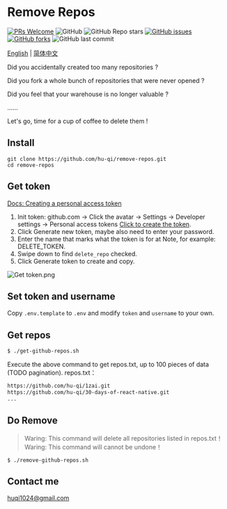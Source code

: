 # Remove Repos

[![PRs Welcome](https://img.shields.io/badge/PRs-welcome-brightgreen.svg?style=flat-square)](https://makeapullrequest.com)
![GitHub](https://img.shields.io/github/license/hu-qi/remove-repos)
![GitHub Repo stars](https://img.shields.io/github/stars/hu-qi/remove-repos?style=social)
[![GitHub issues](https://img.shields.io/github/issues/hu-qi/remove-repos)](https://github.com/hu-qi/remove-repos/issues)
[![GitHub forks](https://img.shields.io/github/forks/hu-qi/remove-repos)](https://github.com/hu-qi/remove-repos/network)
![GitHub last commit](https://img.shields.io/github/last-commit/hu-qi/remove-repos)


[English](./README.md) | [简体中文](./README-zh.md)

Did you accidentally created too many repositories ?

Did you fork a whole bunch of repositories that were never opened ?

Did you feel that your warehouse is no longer valuable ?

......

Let's go, time for a cup of coffee to delete them !

## Install

```shell
git clone https://github.com/hu-qi/remove-repos.git
cd remove-repos
```

## Get token

[Docs: Creating a personal access token](https://docs.github.com/en/authentication/keeping-your-account-and-data-secure/creating-a-personal-access-token)

1. Init token: github.com -> Click the avatar -> Settings -> Developer settings -> Personal access tokens [Click to create the token](https://github.com/settings/tokens).
2. Click Generate new token, maybe also need to enter your password.
3. Enter the name that marks what the token is for at Note, for example: DELETE_TOKEN.
4. Swipe down to find `delete_repo` checked.
5. Click Generate token to create and copy.

![Get token.png](https://s2.loli.net/2022/02/17/EgrCim8v7SVxTUO.png)

## Set token and username

Copy `.env.template` to `.env` and modify `token` and `username` to your own.

## Get repos

```bash
$ ./get-github-repos.sh 
```

Execute the above command to get repos.txt, up to 100 pieces of data (TODO pagination).
repos.txt：

```txt
https://github.com/hu-qi/1zai.git
https://github.com/hu-qi/30-days-of-react-native.git
...
```
## Do Remove

> Waring: This command will delete all repositories listed in repos.txt！
> Waring: This command will cannot be undone！

```shell
$ ./remove-github-repos.sh
```

## Contact me

<huqi1024@gmail.com>